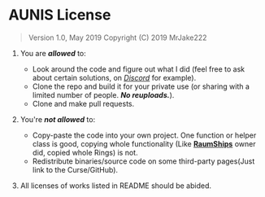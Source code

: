 # AUNIS License
> Version 1.0, May 2019
> Copyright (C) 2019 MrJake222

1. You are ***allowed*** to:
	* Look around the code and figure out what I did (feel free to ask about certain solutions, on [*Discord*](https://discord.gg/UzuhJQ4) for example).
	*  Clone the repo and build it for your private use (or sharing with a limited number of people. ***No reuploads.***).
	*  Clone and make pull requests.


2. You're ***not allowed*** to:
	* Copy-paste the code into your own project. One function or helper class is good, copying whole functionality (Like [**RaumShips**](https://github.com/MatWein/RaumShips) owner did, copied whole Rings) is not.
	* Redistribute binaries/source code on some third-party pages(Just link to the Curse/GitHub).


3. All licenses of works listed in README should be abided.
